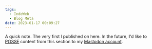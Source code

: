 ```yaml
---
tags:
  - IndeWeb
  - Blog Meta
date: 2023-01-17 00:09:27
---
```



A quick note. The very first I published on here.
In the future, I'd like to [POSSE](https://indieweb.org/POSSE) content from this section to my [Mastodon account](https://mamot.fr/@oad).